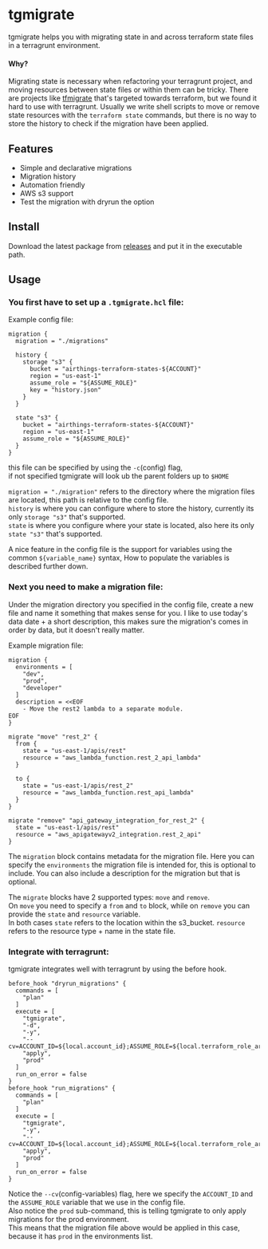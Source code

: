 # tgmigrate

tgmigrate helps you with migrating state in and across terraform state files in a terragrunt environment.</br>

#### Why?

Migrating state is necessary when refactoring your terragrunt project, and moving resources between state files or
within them can be tricky. There are projects like [tfmigrate](https://github.com/minamijoyo/tfmigrate) that's targeted
towards terraform, but we found it hard to use with terragrunt. Usually we write shell scripts to move or remove state
resources with the `terraform state` commands, but there is no way to store the history to check if the migration have
been applied.

## Features

- Simple and declarative migrations
- Migration history
- Automation friendly
- AWS s3 support
- Test the migration with dryrun the option

## Install

Download the latest package from [releases](https://github.com/aleksanderaleksic/tgmigrate/releases) and put it in the
executable path.

## Usage

### You first have to set up a `.tgmigrate.hcl` file:

Example config file:

```hcl
migration {
  migration = "./migrations"

  history {
    storage "s3" {
      bucket = "airthings-terraform-states-${ACCOUNT}"
      region = "us-east-1"
      assume_role = "${ASSUME_ROLE}"
      key = "history.json"
    }
  }

  state "s3" {
    bucket = "airthings-terraform-states-${ACCOUNT}"
    region = "us-east-1"
    assume_role = "${ASSUME_ROLE}"
  }
}
```

this file can be specified by using the `-c`(config) flag, </br> if not specified tgmigrate will look ub the parent
folders up to `$HOME`

`migration = "./migration"` refers to the directory where the migration files are located, this path is relative to the
config file. </br>
`history` is where you can configure where to store the history, currently its only `storage "s3"` that's
supported.</br>
`state` is where you configure where your state is located, also here its only `state "s3"` that's supported.

A nice feature in the config file is the support for variables using the common `${variable_name}` syntax, How to
populate the variables is described further down.

### Next you need to make a migration file:

Under the migration directory you specified in the config file, create a new file and name it something that makes sense
for you. I like to use today's data date + a short description, this makes sure the migration's comes in order by data,
but it doesn't really matter.

Example migration file:

```hcl
migration {
  environments = [
    "dev",
    "prod",
    "developer"
  ]
  description = <<EOF
    - Move the rest2 lambda to a separate module.
EOF
}

migrate "move" "rest_2" {
  from {
    state = "us-east-1/apis/rest"
    resource = "aws_lambda_function.rest_2_api_lambda"
  }

  to {
    state = "us-east-1/apis/rest_2"
    resource = "aws_lambda_function.rest_api_lambda"
  }
}

migrate "remove" "api_gateway_integration_for_rest_2" {
  state = "us-east-1/apis/rest"
  resource = "aws_apigatewayv2_integration.rest_2_api"
}
```

The `migration` block contains metadata for the migration file. Here you can specify the `environments` the migration
file is intended for, this is optional to include. You can also include a description for the migration but that is
optional.

The `migrate` blocks have 2 supported types: `move` and `remove`.</br>
On `move` you need to specify a `from` and `to` block, while on `remove` you can provide the `state` and `resource`
variable. </br>
In both cases `state` refers to the location within the s3_bucket. `resource` refers to the resource type + name in the
state file.

### Integrate with terragrunt:

tgmigrate integrates well with terragrunt by using the before hook.</br>

```hcl
before_hook "dryrun_migrations" {
  commands = [
    "plan"
  ]
  execute = [
    "tgmigrate",
    "-d",
    "-y",
    "--cv=ACCOUNT_ID=${local.account_id};ASSUME_ROLE=${local.terraform_role_arn}",
    "apply",
    "prod"
  ]
  run_on_error = false
}
before_hook "run_migrations" {
  commands = [
    "plan"
  ]
  execute = [
    "tgmigrate",
    "-y",
    "--cv=ACCOUNT_ID=${local.account_id};ASSUME_ROLE=${local.terraform_role_arn}",
    "apply",
    "prod"
  ]
  run_on_error = false
}
```

Notice the `--cv`(config-variables) flag, here we specify the `ACCOUNT_ID` and the `ASSUME_ROLE` variable that we use in
the config file.</br>
Also notice the `prod` sub-command, this is telling tgmigrate to only apply migrations for the prod environment. </br>
This means that the migration file above would be applied in this case, because it has `prod` in the environments list.